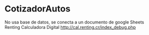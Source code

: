 # CotizadorAutos
No usa base de datos, se conecta a un documento de google Sheets
Renting Calculadora Digital 
http://cal.renting.cr/index_debug.php
